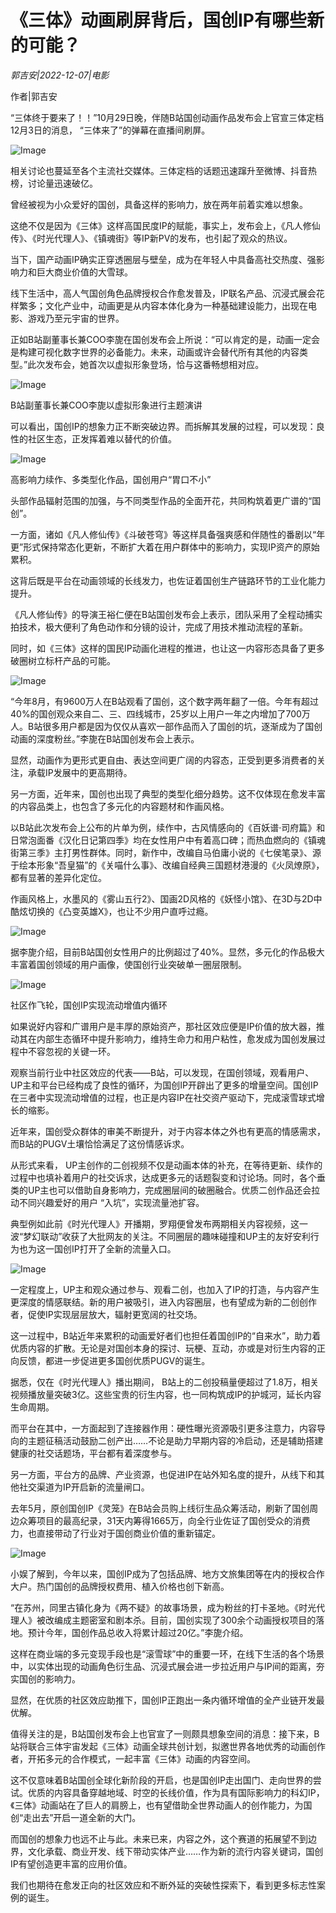 # 《三体》动画刷屏背后，国创IP有哪些新的可能？

*郭吉安|2022-12-07|电影*

作者|郭吉安

“三体终于要来了！！”10月29日晚，伴随B站国创动画作品发布会上官宣三体定档12月3日的消息， “三体来了”的弹幕在直播间刷屏。

![Image](https://p26.toutiaoimg.com/img/tos-cn-i-qvj2lq49k0/0a00317cda564ee5895ca3f2a7c18c65~tplv-tt-shrink:640:0.image)

相关讨论也蔓延至各个主流社交媒体。三体定档的话题迅速蹿升至微博、抖音热榜，讨论量迅速破亿。

曾经被视为小众爱好的国创，具备这样的影响力，放在两年前着实难以想象。

这绝不仅是因为《三体》这样高国民度IP的赋能，事实上，发布会上，《凡人修仙传》、《时光代理人》、《镇魂街》等IP新PV的发布，也引起了观众的热议。

当下，国产动画IP确实正穿透圈层与壁垒，成为在年轻人中具备高社交热度、强影响力和巨大商业价值的大雪球。

线下生活中，高人气国创角色品牌授权合作愈发普及，IP联名产品、沉浸式展会花样繁多；文化产业中，动画更是从内容本体化身为一种基础建设能力，出现在电影、游戏乃至元宇宙的世界。

正如B站副董事长兼COO李旎在国创发布会上所说：“可以肯定的是，动画一定会是构建可视化数字世界的必备能力。未来，动画或许会替代所有其他的内容类型。”此次发布会，她首次以虚拟形象登场，恰与这番畅想相对应。

![Image](https://p3.toutiaoimg.com/img/tos-cn-i-qvj2lq49k0/f189ee44de4046f2b1bc75a025390f92~tplv-tt-shrink:640:0.image)

B站副董事长兼COO李旎以虚拟形象进行主题演讲

可以看出，国创IP的想象力正不断突破边界。而拆解其发展的过程，可以发现：良性的社区生态，正发挥着难以替代的价值。

![Image](https://p26.toutiaoimg.com/img/tos-cn-i-qvj2lq49k0/66f743274d1c4a959323c6c7e0ce48a2~tplv-tt-shrink:640:0.image)

高影响力续作、多类型化作品，国创用户“胃口不小”

头部作品辐射范围的加强，与不同类型作品的全面开花，共同构筑着更广谱的“国创”。

一方面，诸如《凡人修仙传》《斗破苍穹》等这样具备强爽感和伴随性的番剧以“年更”形式保持常态化更新，不断扩大着在用户群体中的影响力，实现IP资产的原始累积。

这背后既是平台在动画领域的长线发力，也佐证着国创生产链路环节的工业化能力提升。

《凡人修仙传》的导演王裕仁便在B站国创发布会上表示，团队采用了全程动捕实拍技术，极大便利了角色动作和分镜的设计，完成了用技术推动流程的革新。

同时，如《三体》这样的国民IP动画化进程的推进，也让这一内容形态具备了更多破圈树立标杆产品的可能。

![Image](https://p26.toutiaoimg.com/img/tos-cn-i-qvj2lq49k0/bb51544fcca84118acc1600cc971b3be~tplv-tt-shrink:640:0.image)

“今年8月，有9600万人在B站观看了国创，这个数字两年翻了一倍。今年有超过40%的国创观众来自二、三、四线城市，25岁以上用户一年之内增加了700万人。B站很多用户都是因为仅仅从喜欢一部作品而入了国创的坑，逐渐成为了国创动画的深度粉丝。”李旎在B站国创发布会上表示。

显然，动画作为更形式更自由、表达空间更广阔的内容态，正受到更多消费者的关注，承载IP发展中的更高期待。

另一方面，近年来，国创也出现了典型的类型化细分趋势。这不仅体现在愈发丰富的内容品类上，也包含了多元化的内容题材和作画风格。

以B站此次发布会上公布的片单为例，续作中，古风情感向的《百妖谱·司府篇》和日常泡面番《汉化日记第四季》均在女性用户中有着高口碑；而热血燃向的《镇魂街第三季》主打男性群体。同时，新作中，改编自马伯庸小说的《七侯笔录》、源于绘本形象“吾皇猫”的《关喵什么事》、改编自经典三国题材港漫的《火凤燎原》，都有显著的差异化定位。

作画风格上，水墨风的《雾山五行2》、国画2D风格的《妖怪小馆》、在3D与2D中酷炫切换的《凸变英雄X》，也让不少用户直呼过瘾。

![Image](https://p3.toutiaoimg.com/img/tos-cn-i-qvj2lq49k0/c43a4c2cfea144e9ad5bc1e049ab24c1~tplv-tt-shrink:640:0.image)

据李旎介绍，目前B站国创女性用户的比例超过了40%。显然，多元化的作品极大丰富着国创领域的用户画像，使国创行业突破单一圈层限制。

![Image](https://p26.toutiaoimg.com/img/tos-cn-i-qvj2lq49k0/9cb1e2de7f3c4cb0ab0d2dec064c3cb8~tplv-tt-shrink:640:0.image)

社区作飞轮，国创IP实现流动增值内循环

如果说好内容和广谱用户是丰厚的原始资产，那社区效应便是IP价值的放大器，推动其在内部生态循环中提升影响力，维持生命力和用户粘性，愈发成为国创发展过程中不容忽视的关键一环。

观察当前行业中社区效应的代表——B站，可以发现，在国创领域，观看用户、UP主和平台已经构成了良性的循环，为国创IP开辟出了更多的增量空间。国创IP在三者中实现流动增值的过程，也正是内容IP在社交资产驱动下，完成滚雪球式增长的缩影。

近年来，国创受众群体的审美不断提升，对于内容本体之外也有更高的情感需求，而B站的PUGV土壤恰恰满足了这份情感诉求。

从形式来看， UP主创作的二创视频不仅是动画本体的补充，在等待更新、续作的过程中也填补着用户的社交诉求，达成更多元的话题裂变和讨论场。同时，各个垂类的UP主也可以借助自身影响力，完成圈层间的破圈融合。优质二创作品还会拉动不同兴趣爱好的用户 “入坑”，实现流量池扩容。

典型例如此前《时光代理人》开播期，罗翔便曾发布两期相关内容视频，这一波“梦幻联动”收获了大批网友的关注。不同圈层的趣味碰撞和UP主的友好安利行为也为这一国创IP打开了全新的流量入口。

![Image](https://p26.toutiaoimg.com/img/tos-cn-i-qvj2lq49k0/b07097f5f24f48628ddba0c7f8bf981e~tplv-tt-shrink:640:0.image)

一定程度上，UP主和观众通过参与、观看二创，也加入了IP的打造，与内容产生更深度的情感联结。新的用户被吸引，进入内容圈层，也有望成为新的二创创作者，促使IP实现层层放大，辐射更宽阔的社交场。

这一过程中，B站近年来累积的动画爱好者们也担任着国创IP的“自来水”，助力着优质内容的扩散。无论是对国创本身的探讨、玩梗、互动，亦或是对衍生内容的正向反馈，都进一步促进更多国创优质PUGV的诞生。

据悉，仅在《时光代理人》播出期间， B站上的二创投稿量便超过了1.8万，相关视频播放量突破3亿。这些宝贵的衍生内容，也一同构筑成IP的护城河，延长内容生命周期。

而平台在其中，一方面起到了连接器作用：硬性曝光资源吸引更多注意力，内容导向的主题征稿活动鼓励二创产出……不论是助力早期内容的冷启动，还是辅助搭建健康的社交话题场，平台都有着深度参与。

另一方面，平台方的品牌、产业资源，也促进IP在站外知名度的提升，从线下和其他社交渠道为IP开启新的流量闸口。

去年5月，原创国创IP《灵笼》在B站会员购上线衍生品众筹活动，刷新了国创周边众筹项目的最高纪录，31天内筹得1665万，向全行业佐证了国创受众的消费力，也直接带动了行业对于国创商业价值的重新锚定。

![Image](https://p26.toutiaoimg.com/img/tos-cn-i-qvj2lq49k0/36858d885e14493cbf7ecf07ffe9d189~tplv-tt-shrink:640:0.image)

小娱了解到，今年以来，国创IP成为了包括品牌、地方文旅集团等在内的授权合作大户。热门国创的品牌授权费用、植入价格也创下新高。

“在苏州，同里古镇化身为《两不疑》的故事场景，成为粉丝的打卡圣地。《时光代理人》被改编成主题密室和剧本杀。目前，国创实现了300余个动画授权项目的落地。预计今年，国创作品总收入将累计超过20亿。”李旎介绍。

这样在商业端的多元变现手段也是“滚雪球”中的重要一环，在线下生活的各个场景中，以实体出现的动画角色衍生品、沉浸式展会进一步拉近用户与IP间的距离，夯实国创的影响力。

显然，在优质的社区效应助推下，国创IP正跑出一条内循环增值的全产业链开发最优解。

值得关注的是，B站国创发布会上也官宣了一则颇具想象空间的消息：接下来，B站将联合三体宇宙发起《三体》动画全球共创计划，拟邀世界各地优秀的动画创作者，开拓多元的合作模式，一起丰富《三体》动画的内容空间。

这不仅意味着B站国创全球化新阶段的开启，也是国创IP走出国门、走向世界的尝试。优质的内容具备穿越地域、时空的长线价值，作为具有国际影响力的科幻IP，《三体》动画站在了巨人的肩膀上，也有望借助全世界动画人的创作能力，为国创“走出去”开启一道全新的大门。

而国创的想象力也远不止与此。未来已来，内容之外，这个赛道的拓展望不到边界，文化承载、商业开发、线下带动实体产业……作为新的流行内容关键词，国创IP有望创造更丰富的应用价值。

我们也期待在愈发正向的社区效应和不断外延的突破性探索下，看到更多标志性案例的诞生。

